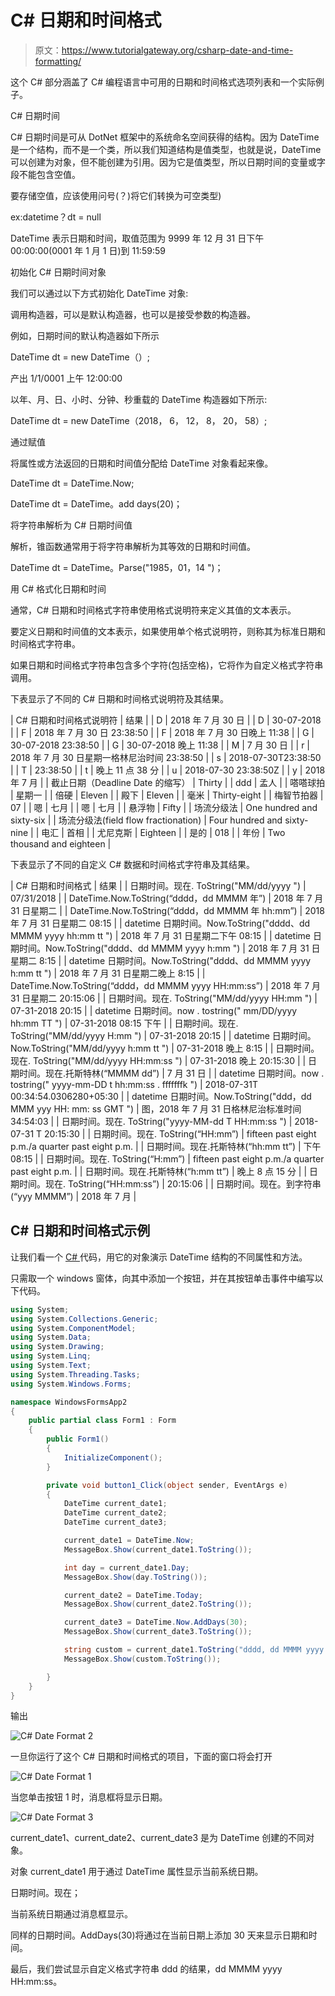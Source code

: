 # C# 日期和时间格式

> 原文：<https://www.tutorialgateway.org/csharp-date-and-time-formatting/>

这个 C# 部分涵盖了 C# 编程语言中可用的日期和时间格式选项列表和一个实际例子。

C# 日期时间

C# 日期时间是可从 DotNet 框架中的系统命名空间获得的结构。因为 DateTime 是一个结构，而不是一个类，所以我们知道结构是值类型，也就是说，DateTime 可以创建为对象，但不能创建为引用。因为它是值类型，所以日期时间的变量或字段不能包含空值。

要存储空值，应该使用问号(？)将它们转换为可空类型)

ex:datetime？dt = null

DateTime 表示日期和时间，取值范围为 9999 年 12 月 31 日下午 00:00:00(0001 年 1 月 1 日)到 11:59:59

初始化 C# 日期时间对象

我们可以通过以下方式初始化 DateTime 对象:

调用构造器，可以是默认构造器，也可以是接受参数的构造器。

例如，日期时间的默认构造器如下所示

DateTime dt = new DateTime（）;

产出 1/1/0001 上午 12:00:00

以年、月、日、小时、分钟、秒重载的 DateTime 构造器如下所示:

DateTime dt = new DateTime（2018， 6， 12， 8， 20， 58）;

通过赋值

将属性或方法返回的日期和时间值分配给 DateTime 对象看起来像。

DateTime dt = DateTime.Now;

DateTime dt = DateTime。add days(20)；

将字符串解析为 C# 日期时间值

解析，锥函数通常用于将字符串解析为其等效的日期和时间值。

DateTime dt = DateTime。Parse("1985，01，14 ")；

用 C# 格式化日期和时间

通常，C# 日期和时间格式字符串使用格式说明符来定义其值的文本表示。

要定义日期和时间值的文本表示，如果使用单个格式说明符，则称其为标准日期和时间格式字符串。

如果日期和时间格式字符串包含多个字符(包括空格)，它将作为自定义格式字符串调用。

下表显示了不同的 C# 日期和时间格式说明符及其结果。

| C# 日期和时间格式说明符 | 结果 |
| D | 2018 年 7 月 30 日 |
| D | 30-07-2018 |
| F | 2018 年 7 月 30 日 23:38:50 |
| F | 2018 年 7 月 30 日晚上 11:38 |
| G | 30-07-2018 23:38:50 |
| G | 30-07-2018 晚上 11:38 |
| M | 7 月 30 日 |
| r | 2018 年 7 月 30 日星期一格林尼治时间 23:38:50 |
| s | 2018-07-30T23:38:50 |
| T | 23:38:50 |
| t | 晚上 11 点 38 分 |
| u | 2018-07-30 23:38:50Z |
| y | 2018 年 7 月 |
| 截止日期（Deadline Date 的缩写） | Thirty |
| ddd | 孟人 |
| 嗒嗒球拍 | 星期一 |
| 倍硬 | Eleven |
| 殿下 | Eleven |
| 毫米 | Thirty-eight |
| 梅智节拍器 | 07 |
| 嗯 | 七月 |
| 嗯 | 七月 |
| 悬浮物 | Fifty |
| 场流分级法 | One hundred and sixty-six |
| 场流分级法(field flow fractionation) | Four hundred and sixty-nine |
| 电汇 | 首相 |
| 尤尼克斯 | Eighteen |
| 是的 | 018 |
| 年份 | Two thousand and eighteen |

下表显示了不同的自定义 C# 数据和时间格式字符串及其结果。

| C# 日期和时间格式 | 结果 |
| 日期时间。现在. ToString("MM/dd/yyyy ") | 07/31/2018 |
| DateTime.Now.ToString(“dddd，dd MMMM 年”) | 2018 年 7 月 31 日星期二 |
| DateTime.Now.ToString(“dddd，dd MMMM 年 hh:mm”) | 2018 年 7 月 31 日星期二 08:15 |
| datetime 日期时间。Now.ToString("dddd、dd MMMM yyyy hh:mm tt ") | 2018 年 7 月 31 日星期二下午 08:15 |
| datetime 日期时间。Now.ToString("dddd、dd MMMM yyyy h:mm ") | 2018 年 7 月 31 日星期二 8:15 |
| datetime 日期时间。Now.ToString("dddd、dd MMMM yyyy h:mm tt ") | 2018 年 7 月 31 日星期二晚上 8:15 |
| DateTime.Now.ToString(“dddd，dd MMMM yyyy HH:mm:ss”) | 2018 年 7 月 31 日星期二 20:15:06 |
| 日期时间。现在. ToString("MM/dd/yyyy HH:mm ") | 07-31-2018 20:15 |
| datetime 日期时间。now . tostring(" mm/DD/yyyy hh:mm TT ") | 07-31-2018 08:15 下午 |
| 日期时间。现在. ToString("MM/dd/yyyy H:mm ") | 07-31-2018 20:15 |
| datetime 日期时间。Now.ToString("MM/dd/yyyy h:mm tt ") | 07-31-2018 晚上 8:15 |
| 日期时间。现在. ToString("MM/dd/yyyy HH:mm:ss ") | 07-31-2018 晚上 20:15:30 |
| 日期时间。现在.托斯特林(“MMMM dd”) | 7 月 31 日 |
| datetime 日期时间。now . tostring(" yyyy-mm-DD t hh:mm:ss . fffffffk ") | 2018-07-31T 00:34:54.0306280+05:30 |
| datetime 日期时间。Now.ToString("ddd，dd MMM yyy HH: mm: ss GMT ") | 图，2018 年 7 月 31 日格林尼治标准时间 34:54:03 |
| 日期时间。现在. ToString("yyyy-MM-dd T HH:mm:ss ") | 2018-07-31 T 20:15:30 |
| 日期时间。现在. ToString(“HH:mm”) | fifteen past eight p.m./a quarter past eight p.m. |
| 日期时间。现在.托斯特林(“hh:mm tt”) | 下午 08:15 |
| 日期时间。现在. ToString(“H:mm”) | fifteen past eight p.m./a quarter past eight p.m. |
| 日期时间。现在.托斯特林(“h:mm tt”) | 晚上 8 点 15 分 |
| 日期时间。现在. ToString(“HH:mm:ss”) | 20:15:06 |
| 日期时间。现在。到字符串(“yyy MMMM”) | 2018 年 7 月 |

## C# 日期和时间格式示例

让我们看一个 [C# ](https://www.tutorialgateway.org/csharp-tutorial/) 代码，用它的对象演示 DateTime 结构的不同属性和方法。

只需取一个 windows 窗体，向其中添加一个按钮，并在其按钮单击事件中编写以下代码。

```cs
using System;
using System.Collections.Generic;
using System.ComponentModel;
using System.Data;
using System.Drawing;
using System.Linq;
using System.Text;
using System.Threading.Tasks;
using System.Windows.Forms;

namespace WindowsFormsApp2
{
    public partial class Form1 : Form
    {
        public Form1()
        {
            InitializeComponent();
        }

        private void button1_Click(object sender, EventArgs e)
        {
            DateTime current_date1;
            DateTime current_date2;
            DateTime current_date3;

            current_date1 = DateTime.Now;
            MessageBox.Show(current_date1.ToString());

            int day = current_date1.Day;
            MessageBox.Show(day.ToString());

            current_date2 = DateTime.Today;
            MessageBox.Show(current_date2.ToString());

            current_date3 = DateTime.Now.AddDays(30);
            MessageBox.Show(current_date3.ToString());

            string custom = current_date1.ToString("dddd, dd MMMM yyyy HH:mm:ss");
            MessageBox.Show(custom.ToString());

        }
    }
}
```

输出

![C# Date Format 2](img/a034b15fabd7d71090ea1058cf77f2e3.png)

一旦你运行了这个 C# 日期和时间格式的项目，下面的窗口将会打开

![C# Date Format 1](img/934e4082c2dedf3240c8b31485925d13.png)

当您单击按钮 1 时，消息框将显示日期。

![C# Date Format 3](img/b6e4b5354ab3381d24ac35960c506290.png)

current_date1、current_date2、current_date3 是为 DateTime 创建的不同对象。

对象 current_date1 用于通过 DateTime 属性显示当前系统日期。

日期时间。现在；

当前系统日期通过消息框显示。

同样的日期时间。AddDays(30)将通过在当前日期上添加 30 天来显示日期和时间。

最后，我们尝试显示自定义格式字符串 ddd 的结果，dd MMMM yyyy HH:mm:ss。